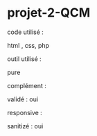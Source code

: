 # projet-2-QCM

code utilisé :

html , css, php

outil utilisé :

pure

complément :

validé : oui

responsive :

sanitizé : oui
